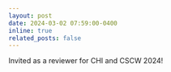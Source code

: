 ```yaml
---
layout: post
date: 2024-03-02 07:59:00-0400 
inline: true
related_posts: false
---
```


Invited as a reviewer for CHI and CSCW 2024!
